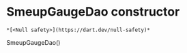 


# SmeupGaugeDao constructor




    *[<Null safety>](https://dart.dev/null-safety)*



SmeupGaugeDao()












